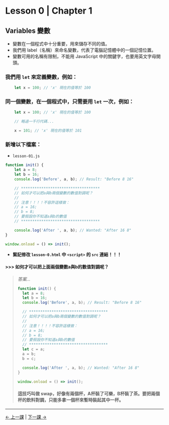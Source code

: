 # Lesson 0 | Chapter 1

## Variables 變數
- 變數在一個程式中十分重要，用來儲存不同的值。
- 我們用 label（名稱）來命名變數，代表了電腦記憶體中的一個記憶位置。
- 變數可用的名稱有限制，不能用 JavaScript 中的關鍵字，也要用英文字母開頭。

### 我們用 `let` 來定義變數，例如：
```javascript
	let x = 100; // 'x' 現在的值等於 100
```

### 同一個變數，在一個程式中，只需要用 `let` 一次，例如：
```javascript
	let x = 100; // 'x' 現在的值等於 100

	// 略過一千行代碼...

	x = 101; // 'x' 現在的值等於 101
```

### 新增以下檔案：
- `lesson-01.js`
```javascript
function init() {
	let a = 8;
	let b = 16;
	console.log('Before', a, b); // Result: "Before 8 16"

	// ***********************************
	// 如何才可以把a與b兩個變數的數值對調呢？
	//
	// 注意！！！！不容許這樣做：
	// a = 16;
	// b = 8;
	// 要假設你不知道a與b的數值
	// ***********************************

	console.log('After ', a, b); // Wanted: "After 16 8"
}

window.onload = () => init();
```
- **緊記修改 `lesson-0.html` 中 `<script>` 的 `src` 連結！！！**

#### >>> 如何才可以把上面兩個變數a與b的數值對調呢？
> _答案..._
> ```javascript
> function init() {
> 	let a = 8;
> 	let b = 16;
> 	console.log('Before', a, b); // Result: "Before 8 16"
> 
> 	// ***********************************
> 	// 如何才可以把a與b兩個變數的數值對調呢？
> 	//
> 	// 注意！！！！不容許這樣做：
> 	// a = 16;
> 	// b = 8;
> 	// 要假設你不知道a與b的數值
> 	// ***********************************
> 	let c = a;
> 	a = b;
> 	b = c;
> 
> 	console.log('After ', a, b); // Wanted: "After 16 8"
> }
> 
> window.onload = () => init();
> ```
> #### 這技巧叫做 swap，好像有兩個杯，A杯裝了可樂，B杯裝了茶。要把兩個杯的飲料對調，只能多拿一個杯來暫時裝起其中一杯。

---

[← 上一課](README.md) | [下一課 →](lesson-02.md)
